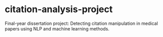 # citation-analysis-project
Final-year dissertation project: Detecting citation manipulation in medical papers using NLP and machine learning methods.
